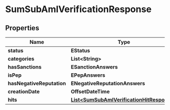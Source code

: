 

# SumSubAmlVerificationResponse


## Properties

| Name | Type | Description | Notes |
|------------ | ------------- | ------------- | -------------|
|**status** | **EStatus** |  |  [optional] |
|**categories** | **List&lt;String&gt;** |  |  [optional] |
|**hasSanctions** | **ESanctionAnswers** |  |  [optional] |
|**isPep** | **EPepAnswers** |  |  [optional] |
|**hasNegativeReputation** | **ENegativeReputationAnswers** |  |  [optional] |
|**creationDate** | **OffsetDateTime** |  |  [optional] |
|**hits** | [**List&lt;SumSubAmlVerificationHitResponse&gt;**](SumSubAmlVerificationHitResponse.md) |  |  [optional] |



